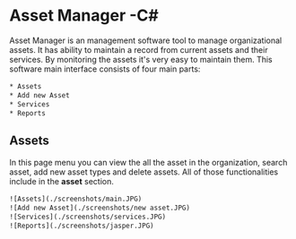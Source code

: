 # Asset Manager -C#

Asset Manager is an management software tool to manage organizational assets. It has ability to maintain a record from current assets and their services. By monitoring the assets it's very easy to maintain them. This software main interface consists of four main parts:

    * Assets
    * Add new Asset
    * Services
    * Reports
    

## Assets

In this page menu you can view the all the asset in the organization, search asset, add new asset types and delete assets. All of those functionalities include in the **asset** section.

    ![Assets](./screenshots/main.JPG) 
    ![Add new Asset](./screenshots/new asset.JPG) 
    ![Services](./screenshots/services.JPG) 
    ![Reports](./screenshots/jasper.JPG) 
 